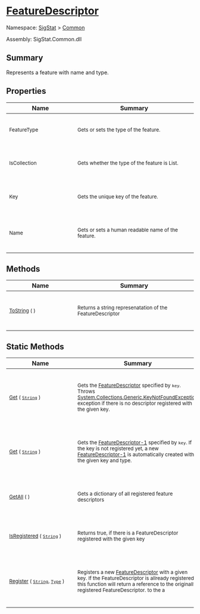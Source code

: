 # [FeatureDescriptor](./FeatureDescriptor.md)

Namespace: [SigStat]() > [Common](./README.md)

Assembly: SigStat.Common.dll

## Summary
Represents a feature with name and type.

## Properties

| Name | Summary | 
| --- | --- | 
| <p style="line-height: 10%;">&nbsp;</p><sub>FeatureType</sub><p style="line-height: 10%;">&nbsp;&nbsp;&nbsp;&nbsp;&nbsp;&nbsp;&nbsp;&nbsp;&nbsp;&nbsp;&nbsp;&nbsp;&nbsp;&nbsp;&nbsp;&nbsp;&nbsp;&nbsp;&nbsp;&nbsp;&nbsp;&nbsp;&nbsp;&nbsp;&nbsp;&nbsp;&nbsp;&nbsp;&nbsp;&nbsp;&nbsp;&nbsp;&nbsp;&nbsp;&nbsp;&nbsp;&nbsp;&nbsp;&nbsp;</p>| <p style="line-height: 10%;">&nbsp;</p><sub>Gets or sets the type of the feature.</sub><p style="line-height: 10%;">&nbsp;</p>| <br>
| <p style="line-height: 10%;">&nbsp;</p><sub>IsCollection</sub><p style="line-height: 10%;">&nbsp;&nbsp;&nbsp;&nbsp;&nbsp;&nbsp;&nbsp;&nbsp;&nbsp;&nbsp;&nbsp;&nbsp;&nbsp;&nbsp;&nbsp;&nbsp;&nbsp;&nbsp;&nbsp;&nbsp;&nbsp;&nbsp;&nbsp;&nbsp;&nbsp;&nbsp;&nbsp;&nbsp;&nbsp;&nbsp;&nbsp;&nbsp;&nbsp;&nbsp;&nbsp;&nbsp;&nbsp;&nbsp;&nbsp;</p>| <p style="line-height: 10%;">&nbsp;</p><sub>Gets whether the type of the feature is List.</sub><p style="line-height: 10%;">&nbsp;</p>| <br>
| <p style="line-height: 10%;">&nbsp;</p><sub>Key</sub><p style="line-height: 10%;">&nbsp;&nbsp;&nbsp;&nbsp;&nbsp;&nbsp;&nbsp;&nbsp;&nbsp;&nbsp;&nbsp;&nbsp;&nbsp;&nbsp;&nbsp;&nbsp;&nbsp;&nbsp;&nbsp;&nbsp;&nbsp;&nbsp;&nbsp;&nbsp;&nbsp;&nbsp;&nbsp;&nbsp;&nbsp;&nbsp;&nbsp;&nbsp;&nbsp;&nbsp;&nbsp;&nbsp;&nbsp;&nbsp;&nbsp;</p>| <p style="line-height: 10%;">&nbsp;</p><sub>Gets the unique key of the feature.</sub><p style="line-height: 10%;">&nbsp;</p>| <br>
| <p style="line-height: 10%;">&nbsp;</p><sub>Name</sub><p style="line-height: 10%;">&nbsp;&nbsp;&nbsp;&nbsp;&nbsp;&nbsp;&nbsp;&nbsp;&nbsp;&nbsp;&nbsp;&nbsp;&nbsp;&nbsp;&nbsp;&nbsp;&nbsp;&nbsp;&nbsp;&nbsp;&nbsp;&nbsp;&nbsp;&nbsp;&nbsp;&nbsp;&nbsp;&nbsp;&nbsp;&nbsp;&nbsp;&nbsp;&nbsp;&nbsp;&nbsp;&nbsp;&nbsp;&nbsp;&nbsp;</p>| <p style="line-height: 10%;">&nbsp;</p><sub>Gets or sets a human readable name of the feature.</sub><p style="line-height: 10%;">&nbsp;</p>| <br>


## Methods

| Name | Summary | 
| --- | --- | 
| <p style="line-height: 10%;">&nbsp;</p><sub>[ToString](./Methods/FeatureDescriptor-100663420.md) (  )</sub><p style="line-height: 10%;">&nbsp;&nbsp;&nbsp;&nbsp;&nbsp;&nbsp;&nbsp;&nbsp;&nbsp;&nbsp;&nbsp;&nbsp;&nbsp;&nbsp;&nbsp;&nbsp;&nbsp;&nbsp;&nbsp;&nbsp;&nbsp;&nbsp;&nbsp;&nbsp;&nbsp;&nbsp;&nbsp;&nbsp;&nbsp;&nbsp;&nbsp;&nbsp;&nbsp;&nbsp;&nbsp;&nbsp;&nbsp;&nbsp;&nbsp;</p>| <p style="line-height: 10%;">&nbsp;</p><sub>Returns a string represenatation of the FeatureDescriptor</sub><p style="line-height: 10%;">&nbsp;</p>| <br>


## Static Methods

| Name | Summary | 
| --- | --- | 
| <p style="line-height: 10%;">&nbsp;</p><sub>[Get](./Methods/FeatureDescriptor-100663417.md) ( [`String`](https://docs.microsoft.com/en-us/dotnet/api/System.String) )</sub><p style="line-height: 10%;">&nbsp;&nbsp;&nbsp;&nbsp;&nbsp;&nbsp;&nbsp;&nbsp;&nbsp;&nbsp;&nbsp;&nbsp;&nbsp;&nbsp;&nbsp;&nbsp;&nbsp;&nbsp;&nbsp;&nbsp;&nbsp;&nbsp;&nbsp;&nbsp;&nbsp;&nbsp;&nbsp;&nbsp;&nbsp;&nbsp;&nbsp;&nbsp;&nbsp;&nbsp;&nbsp;&nbsp;&nbsp;&nbsp;&nbsp;</p>| <p style="line-height: 10%;">&nbsp;</p><sub>Gets the [FeatureDescriptor](https://github.com/hargitomi97/sigstat/blob/master/docs/md/SigStat/Common/FeatureDescriptor.md) specified by `key`.  Throws [System.Collections.Generic.KeyNotFoundException](https://docs.microsoft.com/en-us/dotnet/api/System.Collections.Generic.KeyNotFoundException) exception if there is no descriptor registered with the given key.</sub><p style="line-height: 10%;">&nbsp;</p>| <br>
| <p style="line-height: 10%;">&nbsp;</p><sub>[Get](./Methods/FeatureDescriptor-100663419.md) ( [`String`](https://docs.microsoft.com/en-us/dotnet/api/System.String) )</sub><p style="line-height: 10%;">&nbsp;&nbsp;&nbsp;&nbsp;&nbsp;&nbsp;&nbsp;&nbsp;&nbsp;&nbsp;&nbsp;&nbsp;&nbsp;&nbsp;&nbsp;&nbsp;&nbsp;&nbsp;&nbsp;&nbsp;&nbsp;&nbsp;&nbsp;&nbsp;&nbsp;&nbsp;&nbsp;&nbsp;&nbsp;&nbsp;&nbsp;&nbsp;&nbsp;&nbsp;&nbsp;&nbsp;&nbsp;&nbsp;&nbsp;</p>| <p style="line-height: 10%;">&nbsp;</p><sub>Gets the [FeatureDescriptor-1](https://github.com/hargitomi97/sigstat/blob/master/docs/md/SigStat/Common/FeatureDescriptor-1.md) specified by `key`.  If the key is not registered yet, a new [FeatureDescriptor-1](https://github.com/hargitomi97/sigstat/blob/master/docs/md/SigStat/Common/FeatureDescriptor-1.md) is automatically created with the given key and type.</sub><p style="line-height: 10%;">&nbsp;</p>| <br>
| <p style="line-height: 10%;">&nbsp;</p><sub>[GetAll](./Methods/FeatureDescriptor-100663418.md) (  )</sub><p style="line-height: 10%;">&nbsp;&nbsp;&nbsp;&nbsp;&nbsp;&nbsp;&nbsp;&nbsp;&nbsp;&nbsp;&nbsp;&nbsp;&nbsp;&nbsp;&nbsp;&nbsp;&nbsp;&nbsp;&nbsp;&nbsp;&nbsp;&nbsp;&nbsp;&nbsp;&nbsp;&nbsp;&nbsp;&nbsp;&nbsp;&nbsp;&nbsp;&nbsp;&nbsp;&nbsp;&nbsp;&nbsp;&nbsp;&nbsp;&nbsp;</p>| <p style="line-height: 10%;">&nbsp;</p><sub>Gets a dictionary of all registered feature descriptors</sub><p style="line-height: 10%;">&nbsp;</p>| <br>
| <p style="line-height: 10%;">&nbsp;</p><sub>[IsRegistered](./Methods/FeatureDescriptor-100663415.md) ( [`String`](https://docs.microsoft.com/en-us/dotnet/api/System.String) )</sub><p style="line-height: 10%;">&nbsp;&nbsp;&nbsp;&nbsp;&nbsp;&nbsp;&nbsp;&nbsp;&nbsp;&nbsp;&nbsp;&nbsp;&nbsp;&nbsp;&nbsp;&nbsp;&nbsp;&nbsp;&nbsp;&nbsp;&nbsp;&nbsp;&nbsp;&nbsp;&nbsp;&nbsp;&nbsp;&nbsp;&nbsp;&nbsp;&nbsp;&nbsp;&nbsp;&nbsp;&nbsp;&nbsp;&nbsp;&nbsp;&nbsp;</p>| <p style="line-height: 10%;">&nbsp;</p><sub>Returns true, if there is a FeatureDescriptor registered with the given key</sub><p style="line-height: 10%;">&nbsp;</p>| <br>
| <p style="line-height: 10%;">&nbsp;</p><sub>[Register](./Methods/FeatureDescriptor-100663416.md) ( [`String`](https://docs.microsoft.com/en-us/dotnet/api/System.String), [`Type`](https://docs.microsoft.com/en-us/dotnet/api/System.Type) )</sub><p style="line-height: 10%;">&nbsp;&nbsp;&nbsp;&nbsp;&nbsp;&nbsp;&nbsp;&nbsp;&nbsp;&nbsp;&nbsp;&nbsp;&nbsp;&nbsp;&nbsp;&nbsp;&nbsp;&nbsp;&nbsp;&nbsp;&nbsp;&nbsp;&nbsp;&nbsp;&nbsp;&nbsp;&nbsp;&nbsp;&nbsp;&nbsp;&nbsp;&nbsp;&nbsp;&nbsp;&nbsp;&nbsp;&nbsp;&nbsp;&nbsp;</p>| <p style="line-height: 10%;">&nbsp;</p><sub>Registers a new [FeatureDescriptor](https://github.com/hargitomi97/sigstat/blob/master/docs/md/SigStat/Common/FeatureDescriptor.md) with a given key.  If the FeatureDescriptor is allready registered, this function will  return a reference to the originally registered FeatureDescriptor.  to the a</sub><p style="line-height: 10%;">&nbsp;</p>| <br>


